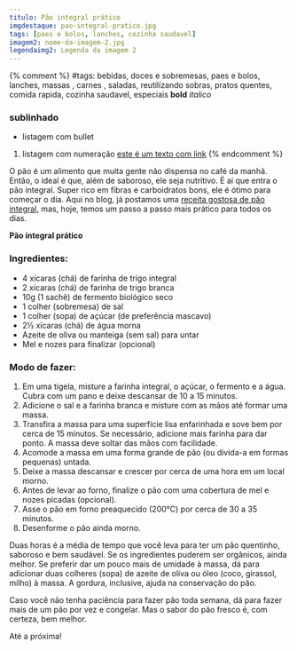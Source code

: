 ```yaml
---
titulo: Pão integral prático
imgdestaque: pao-integral-pratico.jpg
tags: [paes e bolos, lanches, cozinha saudavel]
imagem2: nome-da-imagem-2.jpg
legendaimg2: Legenda da imagem 2
---
```

{% comment %}
#tags: bebidas, doces e sobremesas, paes e bolos, lanches, massas , carnes , saladas, reutilizando sobras, pratos quentes, comida rapida, cozinha saudavel, especiais
**bold**
*italico*
### sublinhado
* listagem com bullet
1. listagem com numeração
[este é um texto com link](https://www.enderecodolink.com)
{% endcomment %}

O pão é um alimento que muita gente não dispensa no café da manhã. Então, o ideal é que, além de saboroso, ele seja nutritivo. É aí que entra o pão integral. Super rico em fibras e carboidratos bons, ele é ótimo para começar o dia. Aqui no blog, já postamos uma [receita gostosa de pão integral](http://paneladepau.com.br/pao-integral-caseiro), mas, hoje, temos um passo a passo mais prático para todos os dias. 

**Pão integral prático**

### Ingredientes:

* 4 xícaras (chá) de farinha de trigo integral 
* 2 xícaras (chá) de farinha de trigo branca
* 10g (1 sachê) de fermento biológico seco
* 1 colher (sobremesa) de sal
* 1 colher (sopa) de açúcar (de preferência mascavo)
* 2½ xícaras (chá) de água morna
* Azeite de oliva ou manteiga (sem sal) para untar
* Mel e nozes para finalizar (opcional)

### Modo de fazer:

1. Em uma tigela, misture a farinha integral, o açúcar, o fermento e a água. Cubra com um pano e deixe descansar de 10 a 15 minutos. 
2. Adicione o sal e a farinha branca e misture com as mãos até formar uma massa. 
3. Transfira a massa para uma superfície lisa enfarinhada e sove bem por cerca de 15 minutos. Se necessário, adicione mais farinha para dar ponto. A massa deve soltar das mãos com facilidade. 
4. Acomode a massa em uma forma grande de pão (ou divida-a em formas pequenas) untada. 
5. Deixe a massa descansar e crescer por cerca de uma hora em um local morno. 
6. Antes de levar ao forno, finalize o pão com uma cobertura de mel e nozes picadas (opcional).
7. Asse o pão em forno preaquecido (200°C) por cerca de 30 a 35 minutos. 
8. Desenforme o pão ainda morno. 

Duas horas é a média de tempo que você leva para ter um pão quentinho, saboroso e bem saudável. Se os ingredientes puderem ser orgânicos, ainda melhor. Se preferir dar um pouco mais de umidade à massa, dá para adicionar duas colheres (sopa) de azeite de oliva ou óleo (coco, girassol, milho) à massa. A gordura, inclusive, ajuda na conservação do pão. 

Caso você não tenha paciência para fazer pão toda semana, dá para fazer mais de um pão por vez e congelar. Mas o sabor do pão fresco é, com certeza, bem melhor. 

Até a próxima!


